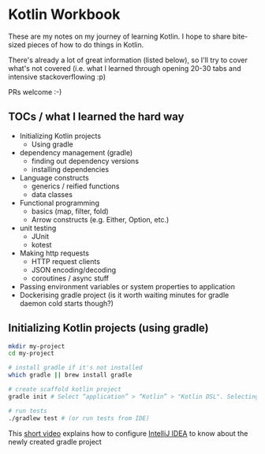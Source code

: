 # Kotlin Workbook

These are my notes on my journey of learning Kotlin. I hope to share bite-sized pieces of how to do things in Kotlin.

There's already a lot of great information (listed below), so I'll try to cover what's not covered (i.e. what I learned through opening 20-30 tabs and intensive stackoverflowing :p)

PRs welcome :-)

## TOCs / what I learned the hard way

* Initializing Kotlin projects
    - Using gradle
* dependency management (gradle)
    - finding out dependency versions
    - installing dependencies
* Language constructs
    - generics / reified functions
    - data classes
* Functional programming
    - basics (map, filter, fold)
    - Arrow constructs (e.g. Either, Option, etc.)
* unit testing
    - JUnit
    - kotest
* Making http requests
    - HTTP request clients
    - JSON encoding/decoding
    - coroutines / async stuff
* Passing environment variables or system properties to application
* Dockerising gradle project (is it worth waiting minutes for gradle daemon cold starts though?)

## Initializing Kotlin projects (using gradle)

``` sh
mkdir my-project
cd my-project

# install gradle if it's not installed
which gradle || brew install gradle

# create scaffold kotlin project
gradle init # Select “application” > “Kotlin” > "Kotlin DSL". Selecting “application” helps to bootstrap a test 

# run tests
./gradlew test # (or run tests from IDE)
```

This [short video](https://www.youtube.com/watch?v=dldzAi-XRFI) explains how to configure [IntelliJ IDEA](https://www.jetbrains.com/idea/download/#section=mac) to know about the newly created gradle project
